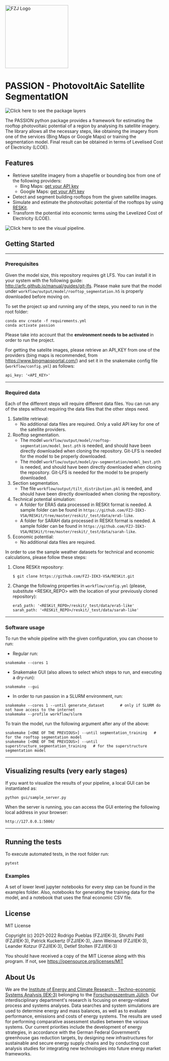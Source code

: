 <a href="https://www.fz-juelich.de/en/iek/iek-3"><img src="https://www.fz-juelich.de/static/media/Logo.2ceb35fc.svg" alt="FZJ Logo" width="200px"></a>

# PASSION - PhotovoltAic Satellite SegmentatION

![Click here to see the package layers](https://jugit.fz-juelich.de/iek-3/groups/data-and-model-integration/patil/pueblas/passion/-/blob/master/assets/layers.png)

The PASSION python package provides a framework for estimating the rooftop photovoltaic potential of a region by analysing its satellite imagery. The library allows all the necessary steps, like obtaining the
imagery from one of the services (Bing Maps or Google Maps) or training the segmentation model.
Final result can be obtained in terms of Levelised Cost of Electricity (LCOE).

## Features
* Retrieve satellite imagery from a shapefile or bounding box from one of the following providers:
  * Bing Maps: [get your API key](https://www.bingmapsportal.com/)
  * Google Maps: [get your API key](https://developers.google.com/maps)
* Detect and segment building rooftops from the given satellite images.
* Simulate and estimate the photovoltaic potential of the rooftops by using [RESKit](https://github.com/FZJ-IEK3-VSA/RESKit).
* Transform the potential into economic terms using the Levelized Cost of Electricity (LCOE).

![Click here to see the visual pipeline.](https://jugit.fz-juelich.de/iek-3/groups/data-and-model-integration/patil/pueblas/passion/-/blob/master/assets/full_process.gif)

## Getting Started

---

### Prerequisites

Given the model size, this repository requires git LFS. You can install it in your system with the following guide:
http://arfc.github.io/manual/guides/git-lfs. Please make sure that the model under `workflow/output/model/rooftop_segmentation.h5` is properly downloaded before moving on.

To set the project up and running any of the steps, you need to run in the root folder:

```
conda env create -f requirements.yml
conda activate passion
```

Please take into account that the **environment needs to be activated** in order to run the project.

For getting the satelite images, please retrieve an API_KEY from one of the providers (bing maps is recommended, from https://www.bingmapsportal.com/) and set it in the snakemake config file (`workflow/config.yml`) as follows:
```
api_key: '<API_KEY>'
```

---

### Required data

Each of the different steps will require different data files. You can run any of the steps without requiring the data files that the other steps need.

1. Satellite retrieval:
   * No additional data files are required. Only a valid API key for one of the satellite providers.
2. Rooftop segmentation.
   * The model `workflow/output/model/rooftop-segmentation/model_best.pth` is needed, and should have been directly downloaded when cloning the repository. Git-LFS is needed for the model to be properly downloaded.
   * The model `workflow/output/model/pv-segmentation/model_best.pth` is needed, and should have been directly downloaded when cloning the repository. Git-LFS is needed for the model to be properly downloaded.
3. Section segmentation.
   * The file `workflow/output/tilt_distribution.pkl` is needed, and should have been directly downloaded when cloning the repository.
4. Technical potential simulation:
   * A folder for ERA5 data processed in RESKit format is needed. A sample folder can be found in `https://github.com/FZJ-IEK3-VSA/RESKit/tree/master/reskit/_test/data/era5-like`.
   * A folder for SARAH data processed in RESKit format is needed. A sample folder can be found in `https://github.com/FZJ-IEK3-VSA/RESKit/tree/master/reskit/_test/data/sarah-like`.
5. Economic potential:
   * No additional data files are required.


In order to use the sample weather datasets for technical and economic calculations, please follow these steps:
1. Clone RESKit repository:
   ```
   $ git clone https://github.com/FZJ-IEK3-VSA/RESKit.git
   ```
2. Change the following properties in `workflow/config.yml` (please, substitute <RESKit_REPO> with the location of your previously cloned repository):
   ```
   era5_path: '<RESKit_REPO>/reskit/_test/data/era5-like' 
   sarah_path: '<RESKit_REPO>/reskit/_test/data/sarah-like' 
   ```

---

### Software usage

To run the whole pipeline with the given configuration, you can choose to run:

* Regular run:

```
snakemake --cores 1
```

* Snakemake GUI (also allows to select which steps to run, and executing a dry-run):

```
snakemake --gui
```

* In order to run passion in a SLURM environment, run:

```
snakemake --cores 1 --until generate_dataset       # only if SLURM do not have access to the internet
snakemake --profile workflow/slurm
```

To train the model, run the following argument after any of the above:
```
snakemake [<ONE OF THE PREVIOUS>] --until segmentation_training   # for the rooftop segmentation model
snakemake [<ONE OF THE PREVIOUS>] --until superstructure_segmentation_training   # for the superstructure segmentation model
```

---

## Visualizing results (very early stages)

If you want to visualize the results of your pipeline, a local GUI can be instantiated as:

`
python gui/sample_server.py
`

When the server is running, you can access the GUI entering the following local address in your browser:

`
http://127.0.0.1:5000/
`


---

## Running the tests

To execute automated tests, in the root folder run:

```
pytest
```

### Examples

A set of lower level jupyter notebooks for every step can be found in the examples folder. Also, notebooks for generating the training data for the model, and a notebook that uses the final economic CSV file.

## License

MIT License

Copyright (c) 2021-2022 Rodrigo Pueblas (FZJ/IEK-3), Shruthi Patil (FZJ/IEK-3), Patrick Kuckertz (FZJ/IEK-3), Jann Weinand (FZJ/IEK-3), Leander Kotzur (FZJ/IEK-3), Detlef Stolten (FZJ/IEK-3)

You should have received a copy of the MIT License along with this program.
If not, see https://opensource.org/licenses/MIT

## About Us

We are the [Institute of Energy and Climate Research - Techno-economic Systems Analysis (IEK-3)](https://www.fz-juelich.de/en/iek/iek-3) belonging to the [Forschungszentrum Jülich](https://www.fz-juelich.de/en). Our interdisciplinary department's research is focusing on energy-related process and systems analyses. Data searches and system simulations are used to determine energy and mass balances, as well as to evaluate performance, emissions and costs of energy systems. The results are used for performing comparative assessment studies between the various systems. Our current priorities include the development of energy strategies, in accordance with the German Federal Government’s greenhouse gas reduction targets, by designing new infrastructures for sustainable and secure energy supply chains and by conducting cost analysis studies for integrating new technologies into future energy market frameworks.

